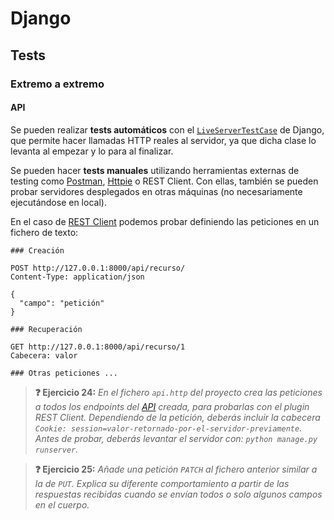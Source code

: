 # Django
## Tests
### Extremo a extremo
#### API

Se pueden realizar **tests automáticos** con el [`LiveServerTestCase`](https://docs.djangoproject.com/en/dev/topics/testing/tools/#liveservertestcase) de Django, que permite hacer llamadas HTTP reales al servidor, ya que dicha clase lo levanta al empezar y lo para al finalizar.

Se pueden hacer **tests manuales** utilizando herramientas externas de testing como [Postman](https://www.postman.com/), [Httpie](https://httpie.io/) o REST Client. Con ellas, también se pueden probar servidores desplegados en otras máquinas (no necesariamente ejecutándose en local).

En el caso de [REST Client](https://marketplace.visualstudio.com/items?itemName=humao.rest-client#usage) podemos probar definiendo las peticiones en un fichero de texto:

```http
### Creación

POST http://127.0.0.1:8000/api/recurso/
Content-Type: application/json

{
  "campo": "petición"
}

### Recuperación

GET http://127.0.0.1:8000/api/recurso/1
Cabecera: valor

### Otras peticiones ...

```

> **❓ Ejercicio 24:** _En el fichero `api.http` del proyecto crea las peticiones a todos los endpoints del [API](../html/intro.md) creada, para probarlas con el plugin REST Client. Dependiendo de la petición, deberás incluir la cabecera `Cookie: session=valor-retornado-por-el-servidor-previamente`. Antes de probar, deberás levantar el servidor con: `python manage.py runserver`._

> **❓ Ejercicio 25:** _Añade una petición `PATCH` al fichero anterior similar a la de `PUT`. Explica su diferente comportamiento a partir de las respuestas recibidas cuando se envían todos o solo algunos campos en el cuerpo._